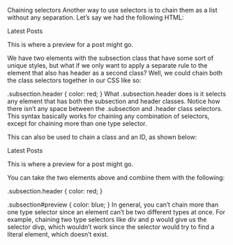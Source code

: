 Chaining selectors
Another way to use selectors is to chain them as a list without any separation. Let’s say we had the following HTML:

<div>
  <div class="subsection header">Latest Posts</div>
  <p class="subsection preview">This is where a preview for a post might go.</p>
</div>
We have two elements with the subsection class that have some sort of unique styles, but what if we only want to apply a separate rule to the element that also has header as a second class? Well, we could chain both the class selectors together in our CSS like so:

.subsection.header {
  color: red;
}
What .subsection.header does is it selects any element that has both the subsection and header classes. Notice how there isn’t any space between the .subsection and .header class selectors. This syntax basically works for chaining any combination of selectors, except for chaining more than one type selector.

This can also be used to chain a class and an ID, as shown below:

<div>
  <div class="subsection header">Latest Posts</div>
  <p class="subsection" id="preview">
    This is where a preview for a post might go.
  </p>
</div>
You can take the two elements above and combine them with the following:

.subsection.header {
  color: red;
}

.subsection#preview {
  color: blue;
}
In general, you can’t chain more than one type selector since an element can’t be two different types at once. For example, chaining two type selectors like div and p would give us the selector divp, which wouldn’t work since the selector would try to find a literal <divp> element, which doesn’t exist.
